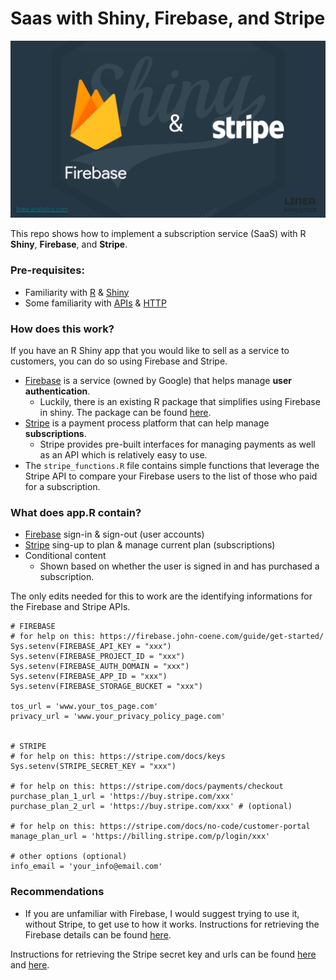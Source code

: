 # Saas with Shiny, Firebase, and Stripe
 
![thumbnail](./img/thumbnail.png)

This repo shows how to implement a subscription service (SaaS) with R **Shiny**, **Firebase**, and **Stripe**.

### Pre-requisites:
- Familiarity with [R](https://www.r-project.org/) & [Shiny](https://shiny.posit.co/)
- Some familiarity with [APIs](https://www.w3schools.com/js/js_api_intro.asp) & [HTTP](https://www.w3schools.com/whatis/whatis_http.asp)

### How does this work?
If you have an R Shiny app that you would like to sell as a service to customers, you can do so using Firebase and Stripe.
- [Firebase](https://firebase.google.com/) is a service (owned by Google) that helps manage **user authentication**.
    - Luckily, there is an existing R package that simplifies using Firebase in shiny. The package can be found [here](https://firebase.john-coene.com/).
- [Stripe](https://stripe.com/gb) is a payment process platform that can help manage **subscriptions**.
    - Stripe provides pre-built interfaces for managing payments as well as an API which is relatively easy to use.
- The `stripe_functions.R` file contains simple functions that leverage the Stripe API to compare your Firebase users to the list of those who paid for a subscription.


### What does app.R contain?
- [Firebase](https://firebase.google.com/) sign-in & sign-out (user accounts)
- [Stripe](https://stripe.com/gb) sing-up to plan & manage current plan (subscriptions)
- Conditional content 
    - Shown based on whether the user is signed in and has purchased a subscription.

The only edits needed for this to work are the identifying informations for the Firebase and Stripe APIs.

```
# FIREBASE
# for help on this: https://firebase.john-coene.com/guide/get-started/
Sys.setenv(FIREBASE_API_KEY = "xxx")
Sys.setenv(FIREBASE_PROJECT_ID = "xxx")
Sys.setenv(FIREBASE_AUTH_DOMAIN = "xxx")
Sys.setenv(FIREBASE_APP_ID = "xxx")
Sys.setenv(FIREBASE_STORAGE_BUCKET = "xxx")

tos_url = 'www.your_tos_page.com'
privacy_url = 'www.your_privacy_policy_page.com' 


# STRIPE
# for help on this: https://stripe.com/docs/keys
Sys.setenv(STRIPE_SECRET_KEY = "xxx")

# for help on this: https://stripe.com/docs/payments/checkout
purchase_plan_1_url = 'https://buy.stripe.com/xxx'
purchase_plan_2_url = 'https://buy.stripe.com/xxx' # (optional)

# for help on this: https://stripe.com/docs/no-code/customer-portal
manage_plan_url = 'https://billing.stripe.com/p/login/xxx'

# other options (optional)
info_email = 'your_info@email.com'

```
### Recommendations
- If you are unfamiliar with Firebase, I would suggest trying to use it, without Stripe, to get use to how it works. Instructions for retrieving the Firebase details can be found [here](https://firebase.john-coene.com/guide/get-started/).

Instructions for retrieving the Stripe secret key and urls can be found [here](https://stripe.com/docs/keys) and [here](https://stripe.com/docs/payments/checkout).
